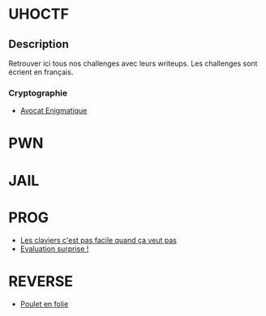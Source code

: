 # UHOCTF


## Description

Retrouver ici tous nos challenges avec leurs writeups.
Les challenges sont écrient en français.

### Cryptographie

- [Avocat Enigmatique](CRYPTO/Avocat-enigmatique/README.md)

# PWN

# JAIL

# PROG

* [Les claviers c'est pas facile quand ça veut pas](PROG/azertyu/README.md)
* [Evaluation surprise !](PROG/evaluation-surpise-!/README.md)

# REVERSE

- [Poulet en folie](REVERSE/Poulet-en-folie/README.md)




